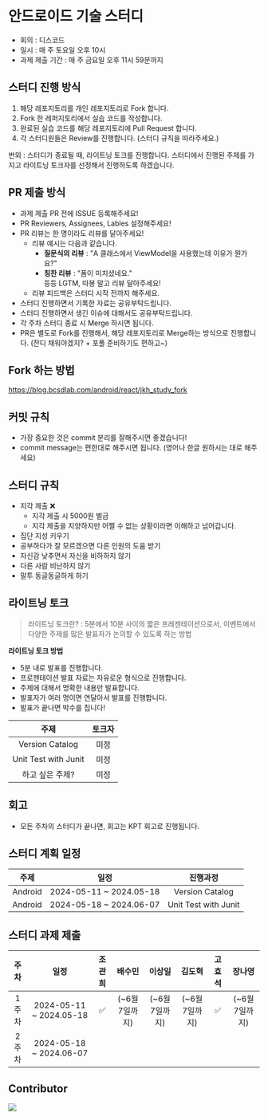 # 안드로이드 기술 스터디

- 회의 : 디스코드
- 일시 : 매 주 토요일 오후 10시
- 과제 제출 기간 : 매 주 금요일 오후 11시 59분까지


## 스터디 진행 방식
1. 해당 레포지토리를 개인 레포지토리로 Fork 합니다.
2. Fork 한 레퍼지토리에서 실습 코드를 작성합니다.
3. 완료된 실습 코드를 해당 레포지토리에 Pull Request 합니다.
4. 각 스터디원들은 Review를 진행합니다. (스터디 규칙을 따라주세요.)

번외 : 스터디가 종료될 때, 라이트닝 토크를 진행합니다. 스터디에서 진행된 주제를 가지고 라이트닝 토크자를 선정해서 진행하도록 하겠습니다.

## PR 제출 방식
- 과제 제출 PR 전에 ISSUE 등록해주세요!
- PR Reviewers, Assignees, Lables 설정해주세요!
- PR 리뷰는 한 명이라도 리뷰를 달아주세요!
  - 리뷰 예시는 다음과 같습니다.
    - **질문식의 리뷰** : "A 클래스에서 ViewModel을 사용했는데 이유가 뭔가요?"
    - **칭찬 리뷰** :  "폼이 미치셨네요."<br>
      등등 LGTM, 따봉 말고 리뷰 달아주세요!
  - 리뷰 피드백은 스터디 시작 전까지 해주세요.
- 스터디 진행하면서 기록한 자료는 공유부탁드립니다.
- 스터디 진행하면서 생긴 이슈에 대해서도 공유부탁드립니다.
- 각 주차 스터디 종료 시 Merge 하시면 됩니다.
- PR은 별도로 Fork를 진행해서, 해당 레포지토리로 Merge하는 방식으로 진행합니다. (잔디 채워야겠지? + 포폴 준비하기도 편하고~)

## Fork 하는 방법
https://blog.bcsdlab.com/android/react/jkh_study_fork

## 커밋 규칙
- 가장 중요한 것은 commit 분리를 잘해주시면 좋겠습니다!
- commit message는 편한대로 해주시면 됩니다. (영어나 한글 원하시는 대로 해주세요)

## 스터디 규칙
- 지각 제출 ❌
  - 지각 제출 시 5000원 벌금
  - 지각 제출을 지양하지만 어쩔 수 없는 상황이라면 이해하고 넘어갑니다.
- 집단 지성 키우기
- 공부하다가 잘 모르겠으면 다른 인원의 도움 받기
- 자신감 낮추면서 자신을 비하하지 않기
- 다른 사람 비난하지 않기
- 말투 동글동글하게 하기

## 라이트닝 토크
> 라이트닝 토크란? : 5분에서 10분 사이의 짧은 프레젠테이션으로서, 이벤트에서 다양한 주제를 많은 발표자가 논의할 수 있도록 하는 방법

**라이트닝 토크 방법**
- 5분 내로 발표를 진행합니다.
- 프로젠테이션 발표 자료는 자유로운 형식으로 진행합니다.
- 주제에 대해서 명확한 내용만 발표합니다.
- 발표자가 여러 명이면 연달아서 발표를 진행합니다.
- 발표가 끝나면 박수를 칩니다!

| 주제 | 토크자 |
| :-----: | :-----: |
| Version Catalog | 미정 |
| Unit Test with Junit | 미정 |
| 하고 싶은 주제? | 미정 |

## 회고
- 모든 주차의 스터디가 끝나면, 회고는 KPT 회고로 진행됩니다.

## 스터디 계획 일정
|   주제   |     일정      |                진행과정                 |
| :-----------: | :-----------: | :---------------------------------: |
|   Android   | 2024-05-11 ~ 2024.05-18 |         Version Catalog         |
|   Android   | 2024-05-18 ~ 2024.06-07 |           Unit Test with Junit        |

## 스터디 과제 제출
|   주차   |     일정      |                    조관희            |                    배수민            |                    이상일            |                    김도혁            |                    고효석            |                    장나영            |
| :-----------: | :-----------: | :---------------------------------: | :---------------------------------: | :---------------------------------: | :---------------------------------: | :---------------------------------: | :---------------------------------: |
|   1주차   | 2024-05-11 ~ 2024.05-18 |       ✅    |         (~6월 7일까지)         |            (~6월 7일까지)      |           (~6월 7일까지)       |             ✅     |            (~6월 7일까지)      |
|   2주차   | 2024-05-18 ~ 2024.06-07 |                 |                  |                  |                  |                  |                  |



## Contributor
<a href="https://github.com/BCSD-Android-Study/study-android/graphs/contributors">
  <img src="https://contrib.rocks/image?repo=BCSD-Android-Study/study-android" />
</a>

<br/>
<br/>

